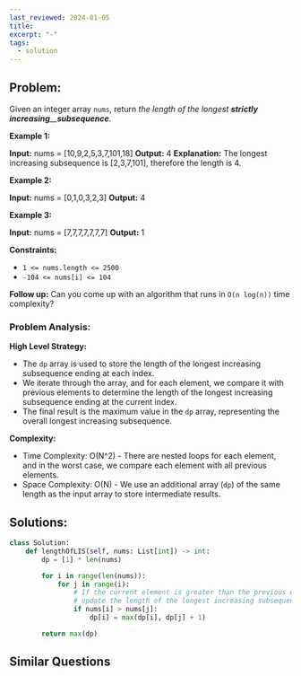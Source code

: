 ```yaml
---
last_reviewed: 2024-01-05
title: 
excerpt: "-"
tags:
  - solution
---
```

## Problem:
Given an integer array `nums`, return _the length of the longest **strictly increasing**__**subsequence**_.

**Example 1:**

**Input:** nums = [10,9,2,5,3,7,101,18]
**Output:** 4
**Explanation:** The longest increasing subsequence is [2,3,7,101], therefore the length is 4.

**Example 2:**

**Input:** nums = [0,1,0,3,2,3]
**Output:** 4

**Example 3:**

**Input:** nums = [7,7,7,7,7,7,7]
**Output:** 1

**Constraints:**

- `1 <= nums.length <= 2500`
- `-104 <= nums[i] <= 104`

**Follow up:** Can you come up with an algorithm that runs in `O(n log(n))` time complexity?

### Problem Analysis:
**High Level Strategy:**
- The `dp` array is used to store the length of the longest increasing subsequence ending at each index.
- We iterate through the array, and for each element, we compare it with previous elements to determine the length of the longest increasing subsequence ending at the current index.
- The final result is the maximum value in the `dp` array, representing the overall longest increasing subsequence.

**Complexity:**
- Time Complexity: O(N^2) - There are nested loops for each element, and in the worst case, we compare each element with all previous elements.
- Space Complexity: O(N) - We use an additional array (`dp`) of the same length as the input array to store intermediate results.

## Solutions:

```python
class Solution:
    def lengthOfLIS(self, nums: List[int]) -> int:
        dp = [1] * len(nums)

        for i in range(len(nums)):
            for j in range(i):
                # If the current element is greater than the previous element,
                # update the length of the longest increasing subsequence at the current index
                if nums[i] > nums[j]:
                    dp[i] = max(dp[i], dp[j] + 1)

        return max(dp)

```

## Similar Questions